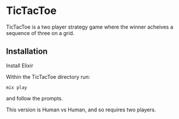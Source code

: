 # TicTacToe

TicTacToe is a two player strategy game where the winner acheives a sequence of three on a grid.

## Installation

Install Elixir

Within the TicTacToe directory run:

`mix play`

and follow the prompts.

This version is Human vs Human, and so requires two players.

